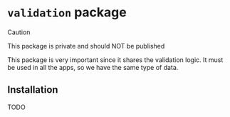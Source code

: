 # `validation` package

> [!CAUTION]
> This package is private and should NOT be published

This package is very important since it shares the validation logic. It must be used in all the apps, so we have the same type of data.

## Installation

TODO
